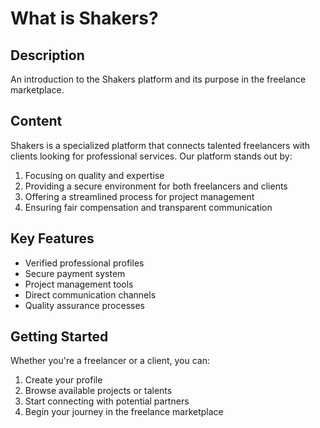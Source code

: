 # What is Shakers?

## Description
An introduction to the Shakers platform and its purpose in the freelance marketplace.

## Content
Shakers is a specialized platform that connects talented freelancers with clients looking for professional services. Our platform stands out by:

1. Focusing on quality and expertise
2. Providing a secure environment for both freelancers and clients
3. Offering a streamlined process for project management
4. Ensuring fair compensation and transparent communication

## Key Features
- Verified professional profiles
- Secure payment system
- Project management tools
- Direct communication channels
- Quality assurance processes

## Getting Started
Whether you're a freelancer or a client, you can:
1. Create your profile
2. Browse available projects or talents
3. Start connecting with potential partners
4. Begin your journey in the freelance marketplace
